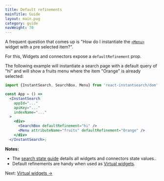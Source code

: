 ```yaml
---
title: Default refinements
mainTitle: Guide
layout: main.pug
category: guide
navWeight: 70
---
```


A frequent question that comes up is "How do I instantiate the [`<Menu>`](widgets/Menu.html)
widget with a pre selected item?".

For this, Widgets and connectors expose a `defaultRefinement` prop.

The following example will instantiate a search page with a default query of "hi" and
will show a fruits menu where the item "Orange" is already selected:

```jsx
import {InstantSearch, SearchBox, Menu} from 'react-instantsearch/dom';

const App = () =>
  <InstantSearch
    appId="..."
    apiKey="..."
    indexName="..."
  >
    <div>
      <SearchBox defaultRefinement="hi" />
      <Menu attributeName="fruits" defaultRefinement="Orange" />
    </div>
  </InstantSearch>;
```

**Notes:**
* The [search state guide](guide/Search%20state.html) details all widgets and connectors state values..
* Default refinements are handy when used as [Virtual widgets](guide/Virtual%20widgets.html).

<div class="guide-nav">
Next: <a href="guide/Virtual widgets.html">Virtual widgets →</a>
</div>
